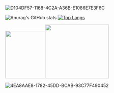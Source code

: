 ![D104DF57-1168-4C2A-A36B-E1086E7E3F6C](https://user-images.githubusercontent.com/108104864/188502572-126bb1f3-1f03-4c0a-81e4-13e793bad12d.jpeg)




![Anurag's GitHub stats](https://github-readme-stats.vercel.app/api?username=mohammadrezaasan&show_icons=true&theme=dark&hide=contribs,prs)
[![Top Langs](https://github-readme-stats.vercel.app/api/top-langs/?username=mohammadrezaasan&show_icons=true&theme=dark)](https://github.com/anuraghazra/github-readme-stats)<a href="https://t.me/Mohammad_Reza_Asan">

<a href="https://t.me/Mohammad_Reza_Asan"><img src="https://user-images.githubusercontent.com/108104864/188545365-69a6b90e-edf3-4b99-95f6-c98f398bc928.gif" width="125"  height="150"/></a><a href="mailto:mohammadrezaasan7@gmail.com"><img src="https://user-images.githubusercontent.com/108104864/188546207-2c0b7123-5120-4bd0-98ce-89e16e8ed03d.gif" width="200" height="170"/> </a>

![4EA8AAE8-1782-45DD-BCAB-93C77F490452](https://user-images.githubusercontent.com/108104864/188577611-fcf3ce61-f676-4a08-9652-42f9d73b35b7.jpeg)

